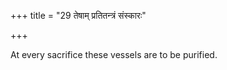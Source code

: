 +++
title = "29 तेषाम् प्रतितन्त्रं संस्कारः"

+++

At every sacrifice these vessels are to be purified.
